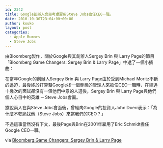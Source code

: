 ```yaml
---
id: 2342
title: Google創辦人曾經考慮雇用Steve Jobs擔任CEO一職。
date: 2010-10-30T23:04:00+00:00
author: kouko
layout: post
categories:
  - Apple Rumors
  - Steve Jobs
---
```

由Bloomberg製作，關於Google與其創辦人Sergey Brin 與 Larry Page的節目「Bloomberg Game Changers: Sergey Brin & Larry Page」中透了一個小插曲：

在當年Google的創辦人Sergey Brin 與 Larry Page由於受到Michael Moritz不斷的逼迫，最後終於打算幫Google找一個專業的管理人來擔任CEO一職時，在經過十幾次的面試卻沒有一個他們中意的人選後，Sergey Brin 與 Larry Page與他們個人心目中的英雄 ─ Steve Jobs會面。

據說兩人在與Steve Jobs會面後，曾經向Google的投資人John Doerr表示：「為什麼不乾脆找他（Steve Jobs）來當我們的CEO？」

不過這事當然沒有下文，最後Page與Brin在2001年雇用了Eric Schmidt擔任Google CEO一職。

via [Bloomberg Game Changers: Sergey Brin & Larry Page](http://www.bloomberg.com/video/64111786/)
